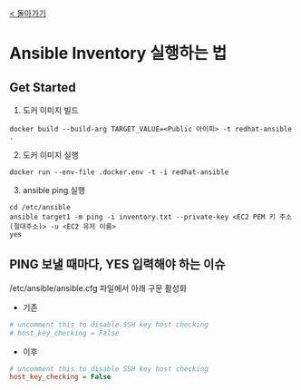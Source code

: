 [< 돌아가기](../README.md)

# Ansible Inventory 실행하는 법

## Get Started

1. 도커 이미지 빌드

```
docker build --build-arg TARGET_VALUE=<Public 아이피> -t redhat-ansible .
```

2. 도커 이미지 실행

```
docker run --env-file .docker.env -t -i redhat-ansible
```

3. ansible ping 실행

```
cd /etc/ansible
ansible target1 -m ping -i inventory.txt --private-key <EC2 PEM 키 주소(절대주소)> -u <EC2 유저 이름>
yes
```

## PING 보낼 때마다, YES 입력해야 하는 이슈

/etc/ansible/ansible.cfg 파일에서 아래 구문 활성화

- 기존

```ini
# uncomment this to disable SSH key host checking
# host_key_checking = False
```

- 이후

```ini
# uncomment this to disable SSH key host checking
host_key_checking = False
```
